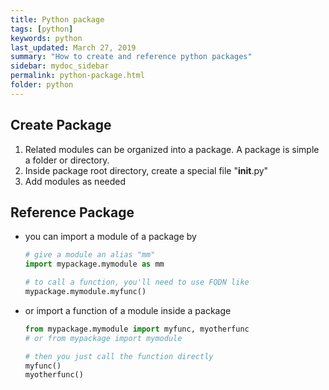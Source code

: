 ```yaml
---
title: Python package
tags: [python]
keywords: python
last_updated: March 27, 2019
summary: "How to create and reference python packages"
sidebar: mydoc_sidebar
permalink: python-package.html
folder: python
---
```

## Create Package
1. Related modules can be organized into a package. A package is simple a folder or directory.
2. Inside package root directory, create a special file "__init__.py"
3. Add modules as needed

## Reference Package
* you can import a module of a package by
    ```python
    # give a module an alias "mm"
    import mypackage.mymodule as mm
    
    # to call a function, you'll need to use FQDN like
    mypackage.mymodule.myfunc()
    ```
* or import a function of a module inside a package
    ```python
    from mypackage.mymodule import myfunc, myotherfunc
    # or from mypackage import mymodule
    
    # then you just call the function directly
    myfunc()
    myotherfunc()
    ```